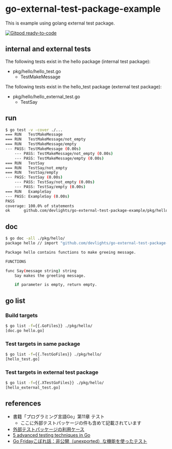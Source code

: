 # go-external-test-package-example
This is example using golang external test package.

[![Gitpod ready-to-code](https://img.shields.io/badge/Gitpod-ready--to--code-blue?logo=gitpod)](https://gitpod.io/#https://github.com/devlights/go-external-test-package-example)

## internal and external tests

The following tests exist in the hello package (internal test package):

- pkg/hello/hello_test.go
  - TestMakeMessage

The following tests exist in the hello_test package (external test package):

- pkg/hello/hello_external_test.go
  - TestSay

## run

```sh
$ go test -v -cover ./...
=== RUN   TestMakeMessage
=== RUN   TestMakeMessage/not_empty
=== RUN   TestMakeMessage/empty
--- PASS: TestMakeMessage (0.00s)
    --- PASS: TestMakeMessage/not_empty (0.00s)
    --- PASS: TestMakeMessage/empty (0.00s)
=== RUN   TestSay
=== RUN   TestSay/not_empty
=== RUN   TestSay/empty
--- PASS: TestSay (0.00s)
    --- PASS: TestSay/not_empty (0.00s)
    --- PASS: TestSay/empty (0.00s)
=== RUN   ExampleSay
--- PASS: ExampleSay (0.00s)
PASS
coverage: 100.0% of statements
ok      github.com/devlights/go-external-test-package-example/pkg/hello 0.004s  coverage: 100.0% of statements
```

## doc

```sh
$ go doc -all ./pkg/hello/
package hello // import "github.com/devlights/go-external-test-package-example/pkg/hello"

Package hello contains functions to make greeing message.

FUNCTIONS

func Say(message string) string
    Say makes the greeting message.

    if parameter is empty, return empty.

```

## go list

### Build targets

```sh
$ go list -f={{.GoFiles}} ./pkg/hello/
[doc.go hello.go]
```

### Test targets in same package

```sh
$ go list -f={{.TestGoFiles}} ./pkg/hello/
[hello_test.go]
```

### Test targets in external test package

```sh
$ go list -f={{.XTestGoFiles}} ./pkg/hello/
[hello_external_test.go]
```

## references

- 書籍「プログラミング言語Go」第11章 テスト
  - ここに外部テストパッケージの件も含めて記載されています
- [外部テストパッケージの利用ケース](https://qiita.com/hogedigo/items/5f491994647aa4a8a905)
- [5 advanced testing techniques in Go](https://segment.com/blog/5-advanced-testing-techniques-in-go/)
- [Go Fridayこぼれ話：非公開（unexported）な機能を使ったテスト](https://engineering.mercari.com/blog/entry/2018-08-08-080000/)
